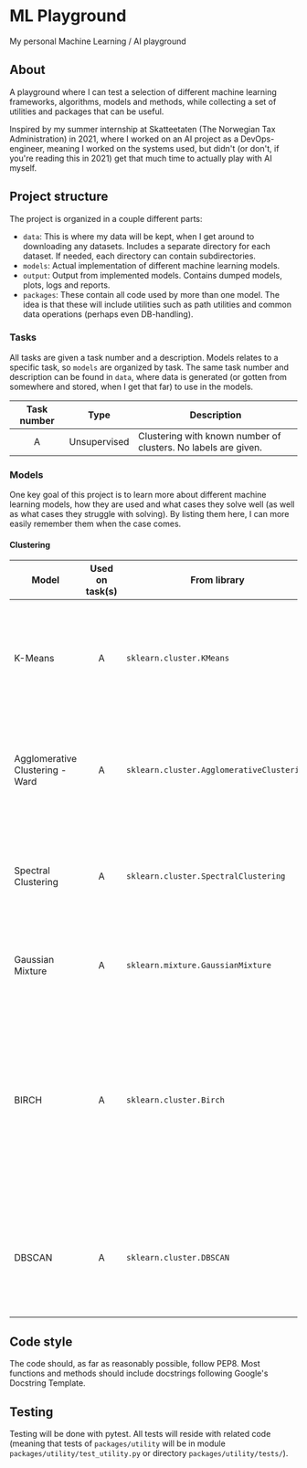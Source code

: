 # ML Playground
My personal Machine Learning / AI playground

## About
A playground where I can test a selection of different machine learning frameworks, algorithms, models and methods, while collecting a set of utilities and packages that can be useful.

Inspired by my summer internship at Skatteetaten (The Norwegian Tax Administration) in 2021, where I worked on an AI project as a DevOps-engineer, meaning I worked on the systems used, but didn't (or don't, if you're reading this in 2021) get that much time to actually play with AI myself.

## Project structure
The project is organized in a couple different parts:
- `data`: This is where my data will be kept, when I get around to downloading any datasets. Includes a separate directory for each dataset. If needed, each directory can contain subdirectories.
- `models`: Actual implementation of different machine learning models.
- `output`: Output from implemented models. Contains dumped models, plots, logs and reports.
- `packages`: These contain all code used by more than one model. The idea is that these will include utilities such as path utilities and common data operations (perhaps even DB-handling).

### Tasks
All tasks are given a task number and a description. Models relates to a specific task, so `models` are organized by task. The same task number and description can be found in `data`, where data is generated (or gotten from somewhere and stored, when I get that far) to use in the models.

| Task number   | Type          | Description |
| :-----------: | ------------- | ----------- |
| A             | Unsupervised  | Clustering with known number of clusters. No labels are given. |


### Models
One key goal of this project is to learn more about different machine learning models, how they are used and what cases they solve well (as well as what cases they struggle with solving). By listing them here, I can more easily remember them when the case comes.

#### Clustering
| Model | Used on task(s) | From library | Description | Comments |
| ----- | :-------------: | ------------ | ----------- | -------- |
| K-Means | A | `sklearn.cluster.KMeans` | Gathers samples in N groups by minimizing intertia (within-cluster sum-of-squares) | Inductive, so it can predict clusters for new data points |
| Agglomerative Clustering - Ward | A | `sklearn.cluster.AgglomerativeClustering` | Recursively merges pairs of clusters that increases linkage distance the least | Transductive, so it cannot predict clusters for new data points |
| Spectral Clustering | A | `sklearn.cluster.SpectralClustering` | Projects the data, then clusters the projection | Transductive. Very good on non-convex clusters, where center and spread is not a good measure, such as nested circles in a 2D plane |
| Gaussian Mixture | A | `sklearn.mixture.GaussianMixture` | Estimates a Gaussian mixture distribution for the dataset | Inductive. I somewhat struggle to see where this is better than, say, KMeans |
| BIRCH | A | `sklearn.cluster.Birch` | Constructs a tree structure, with centroids read of the leaves. When used with n_clusters, these leaves are used as input to another clustering algorithm | Inductive. Alternative to MiniBatchKMeans. Seems to give some weird results with two fused-together clusters |
| DBSCAN | A | `sklearn.cluster.DBSCAN` | Uses density of data points to find core samples, and expands clusters from them | Good if unknown numbers of clusters, or irregularily-shaped clusters with similar density. Like BIRCH, struggles when clusters are close together |

## Code style
The code should, as far as reasonably possible, follow PEP8. Most functions and methods should include docstrings following Google's Docstring Template.

## Testing
Testing will be done with pytest. All tests will reside with related code (meaning that tests of `packages/utility` will be in module `packages/utility/test_utility.py` or directory `packages/utility/tests/`).